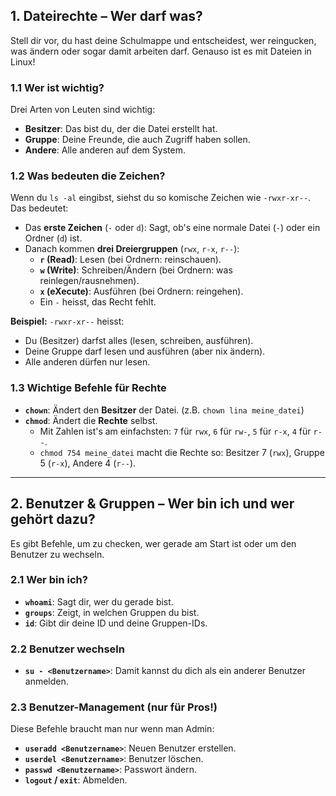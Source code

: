 

## 1. Dateirechte – Wer darf was?

Stell dir vor, du hast deine Schulmappe und entscheidest, wer reingucken, was ändern oder sogar damit arbeiten darf. Genauso ist es mit Dateien in Linux!

### 1.1 Wer ist wichtig?
Drei Arten von Leuten sind wichtig:

* **Besitzer**: Das bist du, der die Datei erstellt hat.
* **Gruppe**: Deine Freunde, die auch Zugriff haben sollen.
* **Andere**: Alle anderen auf dem System.

### 1.2 Was bedeuten die Zeichen?
Wenn du `ls -al` eingibst, siehst du so komische Zeichen wie `-rwxr-xr--`. Das bedeutet:

* Das **erste Zeichen** (`-` oder `d`): Sagt, ob's eine normale Datei (`-`) oder ein Ordner (`d`) ist.
* Danach kommen **drei Dreiergruppen** (`rwx`, `r-x`, `r--`):
    * **`r` (Read)**: Lesen (bei Ordnern: reinschauen).
    * **`w` (Write)**: Schreiben/Ändern (bei Ordnern: was reinlegen/rausnehmen).
    * **`x` (eXecute)**: Ausführen (bei Ordnern: reingehen).
    * Ein `-` heisst, das Recht fehlt.

**Beispiel:** `-rwxr-xr--` heisst:
* Du (Besitzer) darfst alles (lesen, schreiben, ausführen).
* Deine Gruppe darf lesen und ausführen (aber nix ändern).
* Alle anderen dürfen nur lesen.

### 1.3 Wichtige Befehle für Rechte
* **`chown`**: Ändert den **Besitzer** der Datei. (z.B. `chown lina meine_datei`)
* **`chmod`**: Ändert die **Rechte** selbst.
    * Mit Zahlen ist's am einfachsten: `7` für `rwx`, `6` für `rw-`, `5` für `r-x`, `4` für `r--`.
    * `chmod 754 meine_datei` macht die Rechte so: Besitzer 7 (`rwx`), Gruppe 5 (`r-x`), Andere 4 (`r--`).

---

## 2. Benutzer & Gruppen – Wer bin ich und wer gehört dazu?

Es gibt Befehle, um zu checken, wer gerade am Start ist oder um den Benutzer zu wechseln.

### 2.1 Wer bin ich?
* **`whoami`**: Sagt dir, wer du gerade bist.
* **`groups`**: Zeigt, in welchen Gruppen du bist.
* **`id`**: Gibt dir deine ID und deine Gruppen-IDs.

### 2.2 Benutzer wechseln
* **`su - <Benutzername>`**: Damit kannst du dich als ein anderer Benutzer anmelden.

### 2.3 Benutzer-Management (nur für Pros!)
Diese Befehle braucht man nur wenn man Admin:

* **`useradd <Benutzername>`**: Neuen Benutzer erstellen.
* **`userdel <Benutzername>`**: Benutzer löschen.
* **`passwd <Benutzername>`**: Passwort ändern.
* **`logout` / `exit`**: Abmelden.

